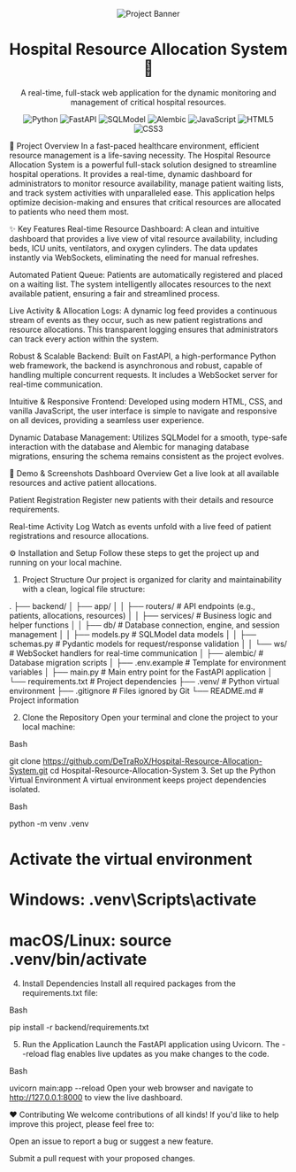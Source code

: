<p align="center">
<img src="https://placehold.co/800x250/3498db/ffffff?text=Hospital+Resource+Allocation+System" alt="Project Banner" />
</p>

<h1 align="center">Hospital Resource Allocation System 🏥</h1>

<p align="center">
A real-time, full-stack web application for the dynamic monitoring and management of critical hospital resources.
</p>

<p align="center">
<img src="https://img.shields.io/badge/Python-3.8+-blue?style=for-the-badge&logo=python&logoColor=white" alt="Python" />
<img src="https://img.shields.io/badge/FastAPI-0.111.0-009688?style=for-the-badge&logo=fastapi&logoColor=white" alt="FastAPI" />
<img src="https://img.shields.io/badge/SQLModel-0.0.18-orange?style=for-the-badge&logo=sqlmodel&logoColor=white" alt="SQLModel" />
<img src="https://img.shields.io/badge/Alembic-1.13.1-blueviolet?style=for-the-badge&logo=alembic&logoColor=white" alt="Alembic" />
<img src="https://img.shields.io/badge/JavaScript-ES6+-F7DF1E?style=for-the-badge&logo=javascript&logoColor=white" alt="JavaScript" />
<img src="https://img.shields.io/badge/HTML5-E34F26?style=for-the-badge&logo=html5&logoColor=white" alt="HTML5" />
<img src="https://img.shields.io/badge/CSS3-1572B6?style=for-the-badge&logo=css3&logoColor=white" alt="CSS3" />
</p>

🌟 Project Overview
In a fast-paced healthcare environment, efficient resource management is a life-saving necessity. The Hospital Resource Allocation System is a powerful full-stack solution designed to streamline hospital operations. It provides a real-time, dynamic dashboard for administrators to monitor resource availability, manage patient waiting lists, and track system activities with unparalleled ease. This application helps optimize decision-making and ensures that critical resources are allocated to patients who need them most.

✨ Key Features
Real-time Resource Dashboard: A clean and intuitive dashboard that provides a live view of vital resource availability, including beds, ICU units, ventilators, and oxygen cylinders. The data updates instantly via WebSockets, eliminating the need for manual refreshes.

Automated Patient Queue: Patients are automatically registered and placed on a waiting list. The system intelligently allocates resources to the next available patient, ensuring a fair and streamlined process.

Live Activity & Allocation Logs: A dynamic log feed provides a continuous stream of events as they occur, such as new patient registrations and resource allocations. This transparent logging ensures that administrators can track every action within the system.

Robust & Scalable Backend: Built on FastAPI, a high-performance Python web framework, the backend is asynchronous and robust, capable of handling multiple concurrent requests. It includes a WebSocket server for real-time communication.

Intuitive & Responsive Frontend: Developed using modern HTML, CSS, and vanilla JavaScript, the user interface is simple to navigate and responsive on all devices, providing a seamless user experience.

Dynamic Database Management: Utilizes SQLModel for a smooth, type-safe interaction with the database and Alembic for managing database migrations, ensuring the schema remains consistent as the project evolves.

📸 Demo & Screenshots
Dashboard Overview
Get a live look at all available resources and active patient allocations.

Patient Registration
Register new patients with their details and resource requirements.

Real-time Activity Log
Watch as events unfold with a live feed of patient registrations and resource allocations.

⚙️ Installation and Setup
Follow these steps to get the project up and running on your local machine.

1. Project Structure
Our project is organized for clarity and maintainability with a clean, logical file structure:

.
├── backend/
│   ├── app/
│   │   ├── routers/       # API endpoints (e.g., patients, allocations, resources)
│   │   ├── services/      # Business logic and helper functions
│   │   ├── db/            # Database connection, engine, and session management
│   │   ├── models.py      # SQLModel data models
│   │   ├── schemas.py     # Pydantic models for request/response validation
│   │   └── ws/            # WebSocket handlers for real-time communication
│   ├── alembic/           # Database migration scripts
│   ├── .env.example       # Template for environment variables
│   ├── main.py            # Main entry point for the FastAPI application
│   └── requirements.txt   # Project dependencies
├── .venv/                 # Python virtual environment
├── .gitignore             # Files ignored by Git
└── README.md              # Project information

2. Clone the Repository
Open your terminal and clone the project to your local machine:

Bash

git clone https://github.com/DeTraRoX/Hospital-Resource-Allocation-System.git
cd Hospital-Resource-Allocation-System
3. Set up the Python Virtual Environment
A virtual environment keeps project dependencies isolated.

Bash

python -m venv .venv
# Activate the virtual environment
# Windows: .venv\Scripts\activate
# macOS/Linux: source .venv/bin/activate
4. Install Dependencies
Install all required packages from the requirements.txt file:

Bash

pip install -r backend/requirements.txt

5. Run the Application
Launch the FastAPI application using Uvicorn. The --reload flag enables live updates as you make changes to the code.

Bash

uvicorn main:app --reload
Open your web browser and navigate to http://127.0.0.1:8000 to view the live dashboard.

❤️ Contributing
We welcome contributions of all kinds! If you'd like to help improve this project, please feel free to:

Open an issue to report a bug or suggest a new feature.

Submit a pull request with your proposed changes.
